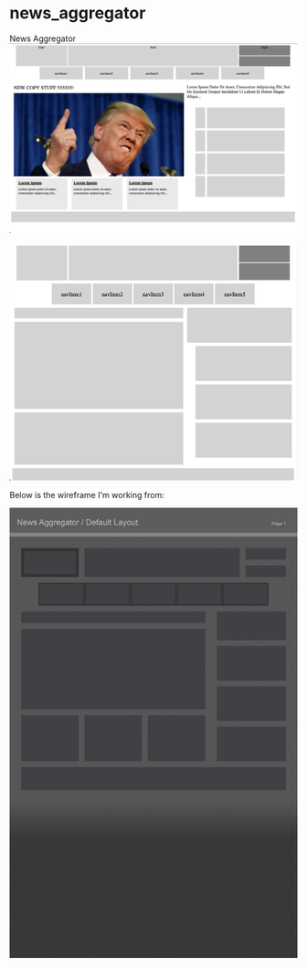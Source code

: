 # news_aggregator

News Aggregator
![wireframe](newsAggregator_component.png)

![screenshot](NewsAggregator.png)

Below is the wireframe I'm working from:

![wireframe](newsAgg_wireframe.jpg)


